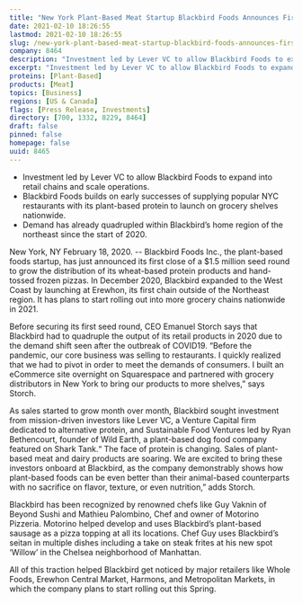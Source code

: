 ```yaml
---
title: "New York Plant-Based Meat Startup Blackbird Foods Announces First Close of $1.5M Seed Round"
date: 2021-02-10 18:26:55
lastmod: 2021-02-10 18:26:55
slug: /new-york-plant-based-meat-startup-blackbird-foods-announces-first-close-15m-seed-round
company: 8464
description: "Investment led by Lever VC to allow Blackbird Foods to expand into retail chains and scale operations.Blackbird Foods builds on early successes of supplying popular NYC restaurants with its plant-based protein to launch on grocery shelves nationwide.Demand has already quadrupled within Blackbird’s home region of the northeast since the start of 2020."
excerpt: "Investment led by Lever VC to allow Blackbird Foods to expand into retail chains and scale operations.Blackbird Foods builds on early successes of supplying popular NYC restaurants with its plant-based protein to launch on grocery shelves nationwide.Demand has already quadrupled within Blackbird’s home region of the northeast since the start of 2020."
proteins: [Plant-Based]
products: [Meat]
topics: [Business]
regions: [US & Canada]
flags: [Press Release, Investments]
directory: [700, 1332, 8229, 8464]
draft: false
pinned: false
homepage: false
uuid: 8465
---
```

<ul>
<li>Investment led by Lever VC to allow Blackbird Foods to expand into retail chains and scale operations.</li>
<li>Blackbird Foods builds on early successes of supplying popular NYC restaurants with its plant-based protein to launch on grocery shelves nationwide.</li>
<li>Demand has already quadrupled within Blackbird’s home region of the northeast since the start of 2020.</li>
</ul>
<p>New York, NY February 18, 2020. -- Blackbird Foods Inc., the plant-based foods startup, has just announced its first close of a $1.5 million seed round to grow the distribution of its wheat-based protein products and hand-tossed frozen pizzas. In December 2020, Blackbird expanded to the West Coast by launching at Erewhon, its first chain outside of the Northeast region. It has plans to start rolling out into more grocery chains nationwide in 2021.</p>
<p>Before securing its first seed round, CEO Emanuel Storch says that Blackbird had to quadruple the output of its retail products in 2020 due to the demand shift seen after the outbreak of COVID19. “Before the pandemic, our core business was selling to restaurants. I quickly realized that we had to pivot in order to meet the demands of consumers. I built an eCommerce site overnight on Squarespace and partnered with grocery distributors in New York to bring our products to more shelves,” says Storch.</p>
<p>As sales started to grow month over month, Blackbird sought investment from mission-driven investors like Lever VC, a Venture Capital firm dedicated to alternative protein, and Sustainable Food Ventures led by Ryan Bethencourt, founder of Wild Earth, a plant-based dog food company featured on Shark Tank.“ The face of protein is changing. Sales of plant-based meat and dairy products are soaring. We are excited to bring these investors onboard at Blackbird, as the company demonstrably shows how plant-based foods can be even better than their animal-based counterparts with no sacrifice on flavor, texture, or even nutrition,” adds Storch.</p>
<p>Blackbird has been recognized by renowned chefs like Guy Vaknin of Beyond Sushi and Mathieu Palombino, Chef and owner of Motorino Pizzeria. Motorino helped develop and uses Blackbird’s plant-based sausage as a pizza topping at all its locations. Chef Guy uses Blackbird’s seitan in multiple dishes including a take on steak frites at his new spot ‘Willow’ in the Chelsea neighborhood of Manhattan.</p>
<p>All of this traction helped Blackbird get noticed by major retailers like Whole Foods, Erewhon Central Market, Harmons, and Metropolitan Markets, in which the company plans to start rolling out this Spring.</p>
